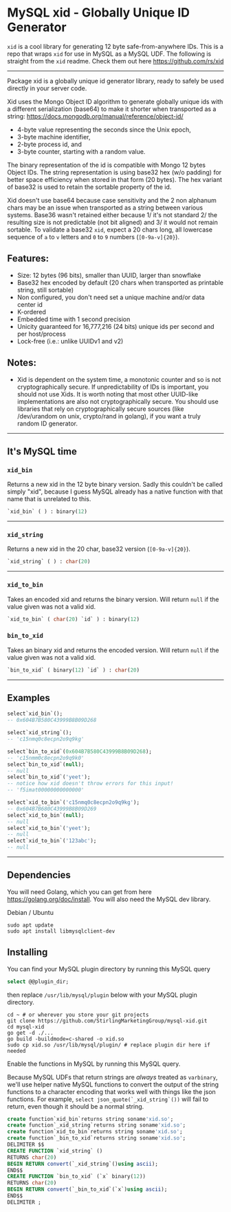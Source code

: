 # MySQL xid - Globally Unique ID Generator

`xid` is a cool library for generating 12 byte safe-from-anywhere IDs. This is a repo that wraps `xid` for use in MySQL as a MySQL UDF. The following is straight from the `xid` readme. Check them out here https://github.com/rs/xid

---

Package xid is a globally unique id generator library, ready to safely be used directly in your server code.

Xid uses the Mongo Object ID algorithm to generate globally unique ids with a different serialization (base64) to make it shorter when transported as a string:
https://docs.mongodb.org/manual/reference/object-id/

- 4-byte value representing the seconds since the Unix epoch,
- 3-byte machine identifier,
- 2-byte process id, and
- 3-byte counter, starting with a random value.

The binary representation of the id is compatible with Mongo 12 bytes Object IDs.
The string representation is using base32 hex (w/o padding) for better space efficiency
when stored in that form (20 bytes). The hex variant of base32 is used to retain the
sortable property of the id.

Xid doesn't use base64 because case sensitivity and the 2 non alphanum chars may be an
issue when transported as a string between various systems. Base36 wasn't retained either
because 1/ it's not standard 2/ the resulting size is not predictable (not bit aligned)
and 3/ it would not remain sortable. To validate a base32 `xid`, expect a 20 chars long,
all lowercase sequence of `a` to `v` letters and `0` to `9` numbers (`[0-9a-v]{20}`).

## Features:

- Size: 12 bytes (96 bits), smaller than UUID, larger than snowflake
- Base32 hex encoded by default (20 chars when transported as printable string, still sortable)
- Non configured, you don't need set a unique machine and/or data center id
- K-ordered
- Embedded time with 1 second precision
- Unicity guaranteed for 16,777,216 (24 bits) unique ids per second and per host/process
- Lock-free (i.e.: unlike UUIDv1 and v2)

## Notes:

- Xid is dependent on the system time, a monotonic counter and so is not cryptographically secure. If unpredictability of IDs is important, you should not use Xids. It is worth noting that most other UUID-like implementations are also not cryptographically secure. You should use libraries that rely on cryptographically secure sources (like /dev/urandom on unix, crypto/rand in golang), if you want a truly random ID generator.


---
## It's MySQL time

### `xid_bin`

Returns a new xid in the 12 byte binary version. Sadly this couldn't be called simply "xid", because I guess MySQL already has a native function with that name that is unrelated to this.

```sql
`xid_bin` ( ) : binary(12)
```
---
### `xid_string`

Returns a new xid in the 20 char, base32 version (`[0-9a-v]{20}`).

```sql
`xid_string` ( ) : char(20)
```
---
### `xid_to_bin`

Takes an encoded xid and returns the binary version. Will return `null` if the value given was not a valid xid.

```sql
`xid_to_bin` ( char(20) `id` ) : binary(12)
```
### `bin_to_xid`

Takes an binary xid and returns the encoded version. Will return `null` if the value given was not a valid xid.

```sql
`bin_to_xid` ( binary(12) `id` ) : char(20)
```
---
## Examples

```sql
select`xid_bin`();
-- 0x604B7B580C43999B8B09D268

select`xid_string`();
-- 'c15nmq0c8ecpn2o9q9kg'

select`bin_to_xid`(0x604B7B580C43999B8B09D268);
-- 'c15nmm0c8ecpn2o9q9k0'
select`bin_to_xid`(null);
-- null
select`bin_to_xid`('yeet');
-- notice how xid doesn't throw errors for this input!
-- 'f5imat00000000000000'

select`xid_to_bin`('c15nmq0c8ecpn2o9q9kg');
-- 0x604B7B680C43999B8B09D269
select`xid_to_bin`(null);
-- null
select`xid_to_bin`('yeet');
-- null
select`xid_to_bin`('123abc');
-- null
```
---

## Dependencies

You will need Golang, which you can get from here https://golang.org/doc/install. You will also need the MySQL dev library.

Debian / Ubuntu
```shell
sudo apt update
sudo apt install libmysqlclient-dev
```
## Installing

You can find your MySQL plugin directory by running this MySQL query

```sql
select @@plugin_dir;
```

then replace `/usr/lib/mysql/plugin` below with your MySQL plugin directory.

```shell
cd ~ # or wherever you store your git projects
git clone https://github.com/StirlingMarketingGroup/mysql-xid.git
cd mysql-xid
go get -d ./...
go build -buildmode=c-shared -o xid.so
sudo cp xid.so /usr/lib/mysql/plugin/ # replace plugin dir here if needed
```

Enable the functions in MySQL by running this MySQL query.

Because MySQL UDFs that return strings are *always* treated as `varbinary`, we'll use helper native MySQL functions to convert the output of the string functions to a character encoding that works well with things like the json functions. For example, `` select json_quote(`_xid_string`()) `` will fail to return, even though it should be a normal string.

```sql
create function`xid_bin`returns string soname'xid.so';
create function`_xid_string`returns string soname'xid.so';
create function`xid_to_bin`returns string soname'xid.so';
create function`_bin_to_xid`returns string soname'xid.so';
DELIMITER $$
CREATE FUNCTION `xid_string` ()
RETURNS char(20)
BEGIN RETURN convert(`_xid_string`()using ascii);
END$$
CREATE FUNCTION `bin_to_xid` (`x` binary(12))
RETURNS char(20)
BEGIN RETURN convert(`_bin_to_xid`(`x`)using ascii);
END$$
DELIMITER ;
```
